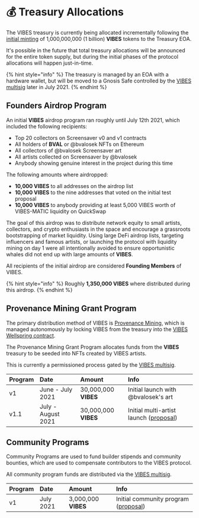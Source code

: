 # 💰 Treasury Allocations

The VIBES treasury is currently being allocated incrementally following the [initial minting](./) of 1,000,000,000 \(1 billion\) **VIBES** tokens to the Treasury EOA.

It's possible in the future that total treasury allocations will be announced for the entire token supply, but during the initial phases of the protocol allocations will happen just-in-time.

{% hint style="info" %}
The treasury is managed by an EOA with a hardware wallet, but will be moved to a Gnosis Safe controlled by the [VIBES multisig](../../community/governance.md#vibes-multisig) later in July 2021.
{% endhint %}

## Founders Airdrop Program <a id="founders-airdrop-program"></a>

An initial **VIBES** airdrop program ran roughly until July 12th 2021, which included the following recipients:‌

* Top 20 collectors on Screensaver v0 and v1 contracts
* All holders of **BVAL** or @bvalosek NFTs on Ethereum
* All collectors of @bvalosek Screensaver art
* All artists collected on Screensaver by @bvalosek
* Anybody showing genuine interest in the project during this time

The following amounts where airdropped:‌

* **10,000 VIBES** to all addresses on the airdrop list
* **10,000 VIBES** to the nine addresses that voted on the initial test proposal
* **10,000 VIBES** to anybody providing at least 5,000 VIBES worth of VIBES-MATIC liquidity on QuickSwap

The goal of this airdrop was to distribute network equity to small artists, collectors, and crypto enthusiasts in the space and encourage a grassroots bootstrapping of market liquidity. Using large DeFi airdrop lists, targeting influencers and famous artists, or launching the protocol with liquidity mining on day 1 were all intentionally avoided to ensure opportunistic whales did not end up with large amounts of **VIBES**.‌

All recipients of the initial airdrop are considered **Founding Members** of VIBES.

{% hint style="info" %}
Roughly **1,350,000 VIBES** where distributed during this airdrop.‌
{% endhint %}

## Provenance Mining Grant Program <a id="provenance-mining-grant-program"></a>

The primary distribution method of VIBES is [Provenance Mining](https://app.gitbook.com/@vibes/s/vibes/~/drafts/-MeQNBFuYjdCPojZ49Xr/vibes-protocol/provenance-mining), which is managed autonomously by locking VIBES from the treasury into the [VIBES Wellspring contract](https://app.gitbook.com/@vibes/s/vibes/~/drafts/-MeQNBFuYjdCPojZ49Xr/resources/architecture).‌

The Provenance Mining Grant Program allocates funds from the **VIBES** treasury to be seeded into NFTs created by VIBES artists.‌

This is currently a permissioned process gated by the [VIBES multisig](../../community/governance.md#vibes-multisig).

| Program | Date | Amount | Info |
| :--- | :--- | :--- | :--- |
| v1 | June - July 2021 | 30,000,000 **VIBES** | Initial launch with @bvalosek's art |
| v1.1 | July - August 2021 | 30,000,000 **VIBES** | Initial multi-artist launch \([proposal](https://snapshot.org/#/sickvibes.eth/proposal/QmdwL7CMqaDjha3nJvm69HtHjUSH5Ma8ozhxm7YF4aYiRh)\) |

## Community Programs‌ <a id="community-programs"></a>

Community Programs are used to fund builder stipends and community bounties, which are used to compensate contributors to the VIBES protocol.‌

All community program funds are distributed via the [VIBES multisig](../../community/governance.md#vibes-multisig).

| Program | Date | Amount | Info |
| :--- | :--- | :--- | :--- |
| v1 | July 2021 | 3,000,000 **VIBES** | Initial community program \([proposal](https://snapshot.org/#/sickvibes.eth/proposal/QmdwL7CMqaDjha3nJvm69HtHjUSH5Ma8ozhxm7YF4aYiRh)\) |

